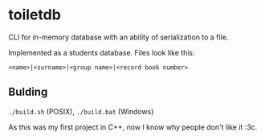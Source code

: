 # toiletdb

CLI for in-memory database with an ability of serialization to a file.

Implemented as a students database. Files look like this:
```
<name>|<surname>|<group name>|<record book number>
```

## Bulding

`./build.sh` (POSIX), `./build.bat` (Windows)

As this was my first project in C++, now I know why people don't like it :3c.
